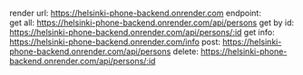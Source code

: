 render url: https://helsinki-phone-backend.onrender.com
endpoint:  
    get all:    https://helsinki-phone-backend.onrender.com/api/persons
    get by id:  https://helsinki-phone-backend.onrender.com/api/persons/:id
    get info:   https://helsinki-phone-backend.onrender.com/info
    post:       https://helsinki-phone-backend.onrender.com/api/persons
    delete:     https://helsinki-phone-backend.onrender.com/api/persons/:id